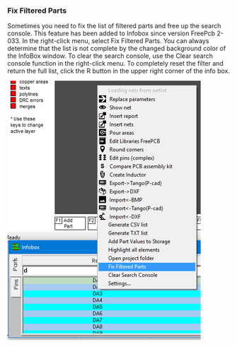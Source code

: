 ### Fix Filtered Parts

Sometimes you need to fix the list of filtered parts and free up the search console. This feature has been added to Infobox since version FreePcb 2-033. In the right-click menu, select Fix Filtered Parts. You can always determine that the list is not complete by the changed background color of the InfoBox window. To clear the search console, use the Clear search console function in the right-click menu. To completely reset the filter and return the full list, click the R button in the upper right corner of the info box.

![](pictures/ib_f10.png)
